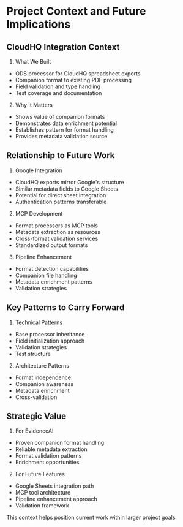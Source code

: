 # Project Context and Future Implications

## CloudHQ Integration Context
1. What We Built
- ODS processor for CloudHQ spreadsheet exports
- Companion format to existing PDF processing
- Field validation and type handling
- Test coverage and documentation

2. Why It Matters
- Shows value of companion formats
- Demonstrates data enrichment potential
- Establishes pattern for format handling
- Provides metadata validation source

## Relationship to Future Work
1. Google Integration
- CloudHQ exports mirror Google's structure
- Similar metadata fields to Google Sheets
- Potential for direct sheet integration
- Authentication patterns transferable

2. MCP Development
- Format processors as MCP tools
- Metadata extraction as resources
- Cross-format validation services
- Standardized output formats

3. Pipeline Enhancement
- Format detection capabilities
- Companion file handling
- Metadata enrichment patterns
- Validation strategies

## Key Patterns to Carry Forward
1. Technical Patterns
- Base processor inheritance
- Field initialization approach
- Validation strategies
- Test structure

2. Architecture Patterns
- Format independence
- Companion awareness
- Metadata enrichment
- Cross-validation

## Strategic Value
1. For EvidenceAI
- Proven companion format handling
- Reliable metadata extraction
- Format validation patterns
- Enrichment opportunities

2. For Future Features
- Google Sheets integration path
- MCP tool architecture
- Pipeline enhancement approach
- Validation framework

This context helps position current work within larger project goals.
